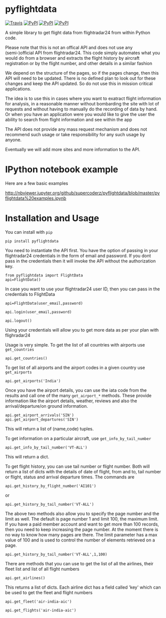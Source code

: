 pyflightdata
============

[![Travis](https://img.shields.io/travis/supercoderz/pyflightdata.svg?maxAge=2592000)](https://travis-ci.org/supercoderz/pyflightdata)
[![PyPI](https://img.shields.io/pypi/dw/pyflightdata.svg?maxAge=2592000)](https://pypi.python.org/pypi/pyflightdata)
[![PyPI](https://img.shields.io/pypi/v/pyflightdata.svg?maxAge=2592000)](https://pypi.python.org/pypi/pyflightdata)
[![PyPI](https://img.shields.io/pypi/pyversions/pyflightdata.svg?maxAge=2592000)](https://pypi.python.org/pypi/pyflightdata)

A simple library to get flight data from flightradar24 from within Python code.

Please note that this is not an offical API and does not use any (semi-)official API from flightradar24.
This code simply automates what you would do from a browser and extracts the flight history by aircraft registration or by the flight number, and other details in a similar fashion 

We depend on the structure of the pages, so if the pages change, then this API will need to be updated. There is no defined plan to look out for these changes and keep the API updated. So do not use this in mission critical applications.

The idea is to use this in cases where you want to exatract flight information for analysis, in a reasonable manner without bombarding the site with lot of requests and without having to manually do the recording of data by hand. Or when you have an application were you would like to give the user the ability to search from flight information and see within the app

The API does not provide any mass request mechanism and does not recommend such usage or take responsibility for any such usage by anyone.

Eventually we will add more sites and more information to the API.


IPython notebook example
========================

Here are a few basic examples

http://nbviewer.jupyter.org/github/supercoderz/pyflightdata/blob/master/pyflightdata%20examples.ipynb

Installation and Usage
======================

You can install with ``pip``

    pip install pyflightdata

You need to instantiate the API first. You have the option of passing in your flightradar24 credentials in the form of email and password.
If you dont pass in the credentials then it will invoke the API without the authorization key.

    from pyflightdata import FlightData
    api=FlightData()

In case you want to use your flightradar24 user ID, then you can pass in the credentials to FlightData

    api=FlightData(user_email,password)

    api.login(user_email,password)

    api.logout()

Using your credentials will allow you to get more data as per your plan with flighradar24

Usage is very simple. To get the list of all countries with airports use ``get_countries``

    api.get_countries()
	
To get list of all airports and the airport codes in a given country use ``get_airports``

    api.get_airports('India')

Once you have the airport details, you can use the iata code from the results and call one of the many ``get_airport_*`` methods. These provide information like the airport details, weather, reviews and also the arrival/departure/on ground information.

    api.get_airport_arrivals('SIN')
    api.get_airport_departures('SIN')
	
This will return a list of (name,code) tuples.

To get information on a particular aircraft, use ``get_info_by_tail_number``

    api.get_info_by_tail_number('VT-ALL')
	
This will return a dict.

To get flight history, you can use tail number or flight number. Both will return a list of dicts with the details of date of flight, from and to, tail number or flight, status and arrival departure times. The commands are

    api.get_history_by_flight_number('AI101')
	
or

    api.get_history_by_tail_number('VT-ALL')

The above two methods also allow you to specify the page number and the limit as well. The default is page number 1 and limit 100, the maximum limit. If you have a paid member account and want to get more than 100 records, then you need to keep increasing the page number. At the moment there is no way to know how many pages are there. The limit parameter has a max value of 100 and is used to control the number of elements retrieved on a page.

    api.get_history_by_tail_number('VT-ALL',1,100)
	
There are methods that you can use to get the list of all the airlines, their fleet list and list of all flight numbers

    api.get_airlines()
	
This returns a list of dicts. Each airline dict has a field called 'key' which can be used to get the fleet and flight numbers

    api.get_fleet('air-india-aic')
	
    api.get_flights('air-india-aic')